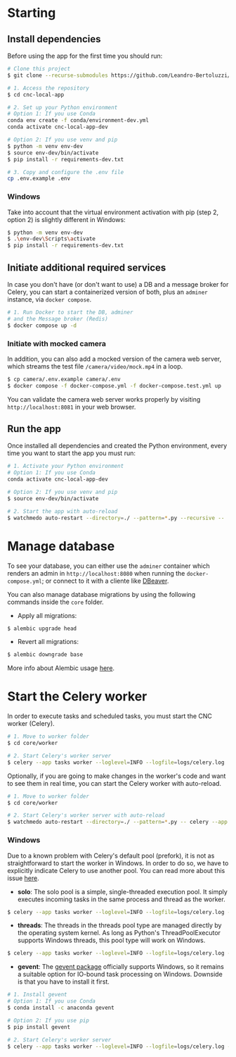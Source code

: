 # Starting

## Install dependencies

Before using the app for the first time you should run:

```bash
# Clone this project
$ git clone --recurse-submodules https://github.com/Leandro-Bertoluzzi/cnc-local-app

# 1. Access the repository
$ cd cnc-local-app

# 2. Set up your Python environment
# Option 1: If you use Conda
conda env create -f conda/environment-dev.yml
conda activate cnc-local-app-dev

# Option 2: If you use venv and pip
$ python -m venv env-dev
$ source env-dev/bin/activate
$ pip install -r requirements-dev.txt

# 3. Copy and configure the .env file
cp .env.example .env
```

### Windows

Take into account that the virtual environment activation with pip (step 2, option 2) is slightly different in Windows:

```bash
$ python -m venv env-dev
$ .\env-dev\Scripts\activate
$ pip install -r requirements-dev.txt
```

## Initiate additional required services

In case you don't have (or don't want to use) a DB and a message broker for Celery, you can start a containerized version of both, plus an `adminer` instance, via `docker compose`.

```bash
# 1. Run Docker to start the DB, adminer
# and the Message broker (Redis)
$ docker compose up -d
```

### Initiate with mocked camera

In addition, you can also add a mocked version of the camera web server, which streams the test file `/camera/video/mock.mp4` in a loop.

```bash
$ cp camera/.env.example camera/.env
$ docker compose -f docker-compose.yml -f docker-compose.test.yml up
```

You can validate the camera web server works properly by visiting `http://localhost:8081` in your web browser.

## Run the app

Once installed all dependencies and created the Python environment, every time you want to start the app you must run:

```bash
# 1. Activate your Python environment
# Option 1: If you use Conda
conda activate cnc-local-app-dev

# Option 2: If you use venv and pip
$ source env-dev/bin/activate

# 2. Start the app with auto-reload
$ watchmedo auto-restart --directory=./ --pattern=*.py --recursive --  python main.py
```

# Manage database

To see your database, you can either use the `adminer` container which renders an admin in `http://localhost:8080` when running the `docker-compose.yml`; or connect to it with a cliente like [DBeaver](https://dbeaver.io/).

You can also manage database migrations by using the following commands inside the `core` folder.

- Apply all migrations:

```bash
$ alembic upgrade head
```

- Revert all migrations:

```bash
$ alembic downgrade base
```

More info about Alembic usage [here](https://alembic.sqlalchemy.org/en/latest/tutorial.html).

# Start the Celery worker

In order to execute tasks and scheduled tasks, you must start the CNC worker (Celery).

```bash
# 1. Move to worker folder
$ cd core/worker

# 2. Start Celery's worker server
$ celery --app tasks worker --loglevel=INFO --logfile=logs/celery.log
```

Optionally, if you are going to make changes in the worker's code and want to see them in real time, you can start the Celery worker with auto-reload.

```bash
# 1. Move to worker folder
$ cd core/worker

# 2. Start Celery's worker server with auto-reload
$ watchmedo auto-restart --directory=./ --pattern=*.py -- celery --app tasks worker --loglevel=INFO --logfile=logs/celery.log
```

### Windows

Due to a known problem with Celery's default pool (prefork), it is not as straightforward to start the worker in Windows. In order to do so, we have to explicitly indicate Celery to use another pool. You can read more about this issue [here](https://celery.school/celery-on-windows).

- **solo**: The solo pool is a simple, single-threaded execution pool. It simply executes incoming tasks in the same process and thread as the worker.

```bash
$ celery --app tasks worker --loglevel=INFO --logfile=logs/celery.log --pool=solo
```

- **threads**: The threads in the threads pool type are managed directly by the operating system kernel. As long as Python's ThreadPoolExecutor supports Windows threads, this pool type will work on Windows.

```bash
$ celery --app tasks worker --loglevel=INFO --logfile=logs/celery.log --pool=threads
```

- **gevent**: The [gevent package](http://www.gevent.org/) officially supports Windows, so it remains a suitable option for IO-bound task processing on Windows. Downside is that you have to install it first.

```bash
# 1. Install gevent
# Option 1: If you use Conda
$ conda install -c anaconda gevent

# Option 2: If you use pip
$ pip install gevent

# 2. Start Celery's worker server
$ celery --app tasks worker --loglevel=INFO --logfile=logs/celery.log --pool=gevent
```
